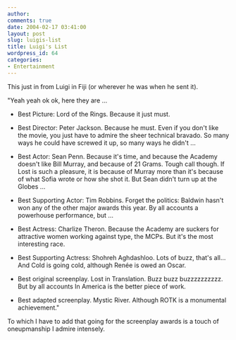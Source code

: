 ```yaml
---
author:
comments: true
date: 2004-02-17 03:41:00
layout: post
slug: luigis-list
title: Luigi's List
wordpress_id: 64
categories:
- Entertainment
---
```


This just in from Luigi in Fiji (or wherever he was when he sent it).

"Yeah yeah ok ok, here they are …

  * Best Picture: Lord of the Rings. Because it just must. 

  * Best Director: Peter Jackson. Because he must. Even if you don't like the movie, you just have to admire the sheer technical bravado. So many ways he could have screwed it up, so many ways he didn't …

  * Best Actor: Sean Penn. Because it's time, and because the Academy doesn't like Bill Murray, and because of 21 Grams. Tough call though. If Lost is such a pleasure, it is because of Murray more than it's because of what Sofia wrote or how she shot it. But Sean didn't turn up at the Globes …

  * Best Supporting Actor: Tim Robbins. Forget the politics: Baldwin hasn't won any of the other major awards this year. By all accounts a powerhouse performance, but …

  * Best Actress: Charlize Theron. Because the Academy are suckers for attractive women working against type, the MCPs. But it's the most interesting race. 

  * Best Supporting Actress: Shohreh Aghdashloo. Lots of buzz, that's all… And Cold is going cold, although Renée is owed an Oscar. 

  * Best original screenplay. Lost in Translation. Buzz buzz buzzzzzzzzzz. But by all accounts In America is the better piece of work. 

  * Best adapted screenplay. Mystic River. Although ROTK is a monumental achievement."


To which I have to add that going for the screenplay awards is a touch of oneupmanship I admire intensely.
